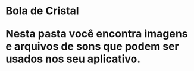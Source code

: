 <H1> Bola de Cristal

Nesta pasta você encontra imagens e arquivos de sons que podem ser usados nos seu aplicativo.
